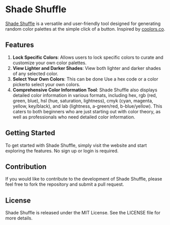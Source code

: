 # Shade Shuffle

[Shade Shuffle](https://shadeshuffle.org) is a versatile and user-friendly tool designed for generating random color palettes at the simple click of a button. Inspired by [coolors.co](https://www.coolors.co).

## Features

1. **Lock Specific Colors**: Allows users to lock specific colors to curate and customize your own color palettes.
2. **View Lighter and Darker Shades**: View both lighter and darker shades of any selected color.
3. **Select Your Own Colors**: This can be done Use a hex code or a color pickerto select your own colors.
4. **Comprehensive Color Information Tool**: Shade Shuffle also displays detailed color information in various formats, including hex, rgb (red, green, blue), hsl (hue, saturation, lightness), cmyk (cyan, magenta, yellow, key/black), and lab (lightness, a-green/red, b-blue/yellow). This caters to both beginners who are just starting out with color theory, as well as professionals who need detailed color information.

## Getting Started

To get started with Shade Shuffle, simply visit the website and start exploring the features. No sign up or login is required.

## Contribution

If you would like to contribute to the development of Shade Shuffle, please feel free to fork the repository and submit a pull request.

## License

Shade Shuffle is released under the MIT License. See the LICENSE file for more details.

